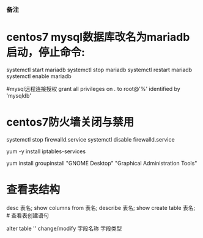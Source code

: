 ### 备注
# centos7 mysql数据库改名为mariadb 启动，停止命令:
systemctl start mariadb
systemctl stop mariadb
systemctl restart mariadb
systemctl enable mariadb 

#mysql远程连接授权
grant all privileges on *.* to root@'%' identified by 'mysqldb'

# centos7防火墙关闭与禁用
systemctl stop firewalld.service
systemctl disable firewalld.service

yum -y install iptables-services

yum install groupinstall "GNOME Desktop" "Graphical Administration Tools"

# 查看表结构
desc 表名;
show columns from 表名;
describe 表名;
show create table 表名; # 查看表创建语句


alter table '' change/modify 字段名称 字段类型 

